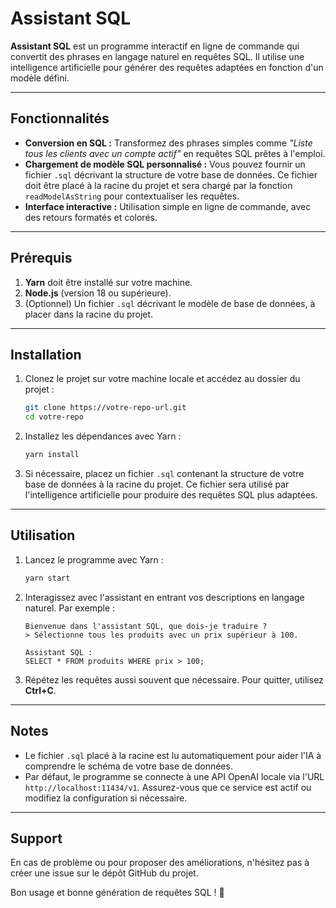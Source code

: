 # Assistant SQL

**Assistant SQL** est un programme interactif en ligne de commande qui convertit des phrases en langage naturel en requêtes SQL. Il utilise une intelligence artificielle pour générer des requêtes adaptées en fonction d'un modèle défini.

---

## Fonctionnalités

- **Conversion en SQL :** Transformez des phrases simples comme *"Liste tous les clients avec un compte actif"* en requêtes SQL prêtes à l'emploi.
- **Chargement de modèle SQL personnalisé :** Vous pouvez fournir un fichier `.sql` décrivant la structure de votre base de données. Ce fichier doit être placé à la racine du projet et sera chargé par la fonction `readModelAsString` pour contextualiser les requêtes.
- **Interface interactive :** Utilisation simple en ligne de commande, avec des retours formatés et colorés.

---

## Prérequis

1. **Yarn** doit être installé sur votre machine.
2. **Node.js** (version 18 ou supérieure).
3. (Optionnel) Un fichier `.sql` décrivant le modèle de base de données, à placer dans la racine du projet.

---

## Installation

1. Clonez le projet sur votre machine locale et accédez au dossier du projet :

   ```bash
   git clone https://votre-repo-url.git
   cd votre-repo
   ```

2. Installez les dépendances avec Yarn :

   ```bash
   yarn install
   ```

3. Si nécessaire, placez un fichier `.sql` contenant la structure de votre base de données à la racine du projet. Ce fichier sera utilisé par l'intelligence artificielle pour produire des requêtes SQL plus adaptées.

---

## Utilisation

1. Lancez le programme avec Yarn :

   ```bash
   yarn start
   ```

2. Interagissez avec l'assistant en entrant vos descriptions en langage naturel. Par exemple :

   ```text
   Bienvenue dans l'assistant SQL, que dois-je traduire ?
   > Sélectionne tous les produits avec un prix supérieur à 100.
   
   Assistant SQL : 
   SELECT * FROM produits WHERE prix > 100;
   ```

3. Répétez les requêtes aussi souvent que nécessaire. Pour quitter, utilisez **Ctrl+C**.

---

## Notes

- Le fichier `.sql` placé à la racine est lu automatiquement pour aider l'IA à comprendre le schéma de votre base de données.
- Par défaut, le programme se connecte à une API OpenAI locale via l'URL `http://localhost:11434/v1`. Assurez-vous que ce service est actif ou modifiez la configuration si nécessaire.

---

## Support

En cas de problème ou pour proposer des améliorations, n'hésitez pas à créer une issue sur le dépôt GitHub du projet.

Bon usage et bonne génération de requêtes SQL ! 🚀
